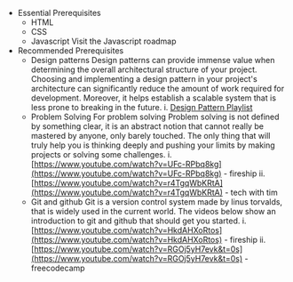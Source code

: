 * Essential Prerequisites
	* HTML
	* CSS
	* Javascript
		Visit the Javascript roadmap
* Recommended Prerequisites
	* Design patterns
		Design patterns can provide immense value when determining the overall architectural structure of your project. Choosing and implementing a design pattern in your project's architecture can significantly reduce the amount of work required for development. Moreover, it helps establish a scalable system that is less prone to breaking in the future.
			i. [Design Pattern Playlist](https://www.youtube.com/watch?v=v9ejT8FO-7I&list=PLrhzvIcii6GNjpARdnO4ueTUAVR9eMBpc)
	* Problem Solving
		For problem solving Problem solving is not defined by something clear, it is an abstract notion that cannot really be mastered by anyone, only barely touched. The only thing that will truly help you is thinking deeply and pushing your limits by making projects or solving some challenges.
			 i. [https://www.youtube.com/watch?v=UFc-RPbq8kg](https://www.youtube.com/watch?v=UFc-RPbq8kg) - fireship 
			 ii. [https://www.youtube.com/watch?v=r4TgqWbKRtA](https://www.youtube.com/watch?v=r4TgqWbKRtA) - tech with tim
	* Git and github
		Git is a version control system made by linus torvalds, that is widely used in the current world. The videos below show an introduction to git and github that should get you started.
		 i. [https://www.youtube.com/watch?v=HkdAHXoRtos](https://www.youtube.com/watch?v=HkdAHXoRtos) - fireship
		 ii. [https://www.youtube.com/watch?v=RGOj5yH7evk&t=0s](https://www.youtube.com/watch?v=RGOj5yH7evk&t=0s) - freecodecamp
